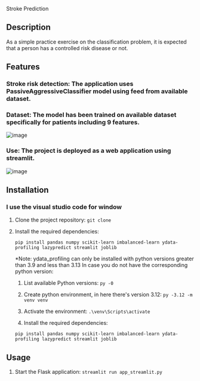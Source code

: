 Stroke Prediction

## Description
As a simple practice exercise on the classification problem, it is expected that a person has a controlled risk disease or not.

## Features
### Stroke risk detection: The application uses PassiveAggressiveClassifier model using feed from available dataset.
### Dataset: The model has been trained on available dataset specifically for patients including 9 features.
![image](https://github.com/user-attachments/assets/de2dacae-2cab-4876-8a18-a2cd26924ebf)

### Use: The project is deployed as a web application using streamlit.
![image](https://github.com/user-attachments/assets/23a9f588-7e08-493f-9d20-34e110046acd)

## Installation
### I use the visual studio code for window
1. Clone the project repository:
 `git clone`
 
2. Install the required dependencies:

   `pip install pandas numpy scikit-learn imbalanced-learn ydata-profiling lazypredict streamlit joblib`
 
   *Note: ydata_profiling can only be installed with python versions greater than 3.9 and less than 3.13
   In case you do not have the corresponding python version:

   1. List available Python versions: `py -0`

   2. Create python environment, in here there's version 3.12: `py -3.12 -m venv venv`
  
   3. Activate the environment:  `.\venv\Scripts\activate`

   4. Install the required dependencies: 

    `pip install pandas numpy scikit-learn imbalanced-learn ydata-profiling lazypredict streamlit joblib`

## Usage
1. Start the Flask application:
 `streamlit run app_streamlit.py`
